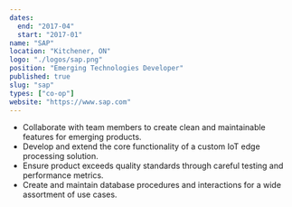 ```yaml
---
dates:
  end: "2017-04"
  start: "2017-01"
name: "SAP"
location: "Kitchener, ON"
logo: "./logos/sap.png"
position: "Emerging Technologies Developer"
published: true
slug: "sap"
types: ["co-op"]
website: "https://www.sap.com"
---
```


- Collaborate with team members to create clean and maintainable features for emerging products.
- Develop and extend the core functionality of a custom IoT edge processing solution.
- Ensure product exceeds quality standards through careful testing and performance metrics.
- Create and maintain database procedures and interactions for a wide assortment of use cases.

